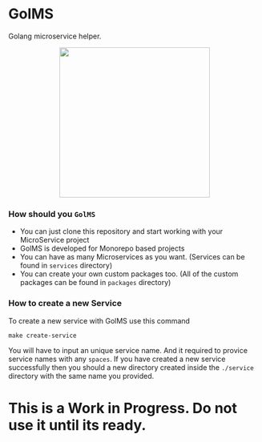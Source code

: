 # GolMS

Golang microservice helper.

<p align="center">
  <img width="300" height="300" src="https://user-images.githubusercontent.com/1941100/90184574-fd830100-ddbd-11ea-9553-4e994483d6f2.png">
</p>

### How should you `GolMS`

* You can just clone this repository and start working with your MicroService project
* GolMS is developed for Monorepo based projects
* You can have as many Microservices as you want. (Services can be found in `services` directory)
* You can create your own custom packages too. (All of the custom packages can be found in `packages` directory)

### How to create a new Service 

To create a new service with GolMS use this command

  `make create-service`

You will have to input an unique service name. And it required to provice service names with any `spaces`. If you have created a new service successfully then you should a new directory created inside the `./service` directory with the same name you provided. 

# This is a Work in Progress. Do not use it until its ready.



